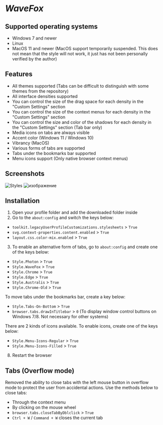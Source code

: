 # *WaveFox*

## Supported operating systems
* Windows 7 and newer
* Linux 
* MacOS 11 and newer (MacOS support temporarily suspended. This does not mean that the style will not work, it just has not been personally verified by the author)

## Features
* All themes supported (Tabs can be difficult to distinguish with some themes from the repository)
* All interface densities supported
* You can control the size of the drag space for each density in the "Custom Settings" section
* You can control the size of the context menus for each density in the "Custom Settings" section
* You can control the size and color of the shadows for each density in the "Custom Settings" section (Tab bar only)
* Media icons on tabs are always visible
* Accent color (Windows 11 / Windows 10) 
* Vibrancy (MacOS)
* Various forms of tabs are supported
* Tabs under the bookmarks bar supported
* Menu icons support (Only native browser context menus)

## Screenshots
![Styles](https://user-images.githubusercontent.com/85301851/139716492-b4ac94d2-8dc8-41ff-acc8-53631cd3befd.png)
![изображение](https://user-images.githubusercontent.com/85301851/140235546-78f58809-33f5-44f6-9d1d-4467c30da597.png)

## Installation
1) Open your profile folder and add the downloaded folder inside
2) Go to the `about:config` and switch the keys below:
* `toolkit.legacyUserProfileCustomizations.stylesheets` > `True`
* `svg.context-properties.content.enabled` > `True`
* `layout.css.color-mix.enabled` > `True`
3) To enable an alternative form of tabs, go to `about:config` and create one of the keys below:
* `Style.Photon` > `True`
* `Style.WaveFox` > `True`
* `Style.Chrome` > `True`
* `Style.Edge` > `True`
* `Style.Australis` > `True`
* `Style.Chrome-Old` > `True`

To move tabs under the bookmarks bar, create a key below: 
* `Style.Tabs-On-Bottom` > `True`
* `browser.tabs.drawInTitlebar` > `0` (To display window control buttons on Windows 7/8. Not necessary for other systems)

There are 2 kinds of icons available. To enable icons, create one of the keys below:
* `Style.Menu-Icons-Regular` > `True`
* `Style.Menu-Icons-Filled` > `True`

8) Restart the browser

## Tabs (Overflow mode)
Removed the ability to close tabs with the left mouse button in overflow mode to protect the user from accidental actions. Use the methods below to close tabs:
* Through the context menu
* By clicking on the mouse wheel
* `browser.tabs.closeTabByDblclick` > `True`
* `Ctrl + W` / `Command + W` closes the current tab

